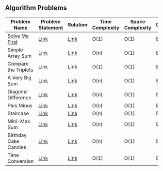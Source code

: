 ## Algorithm Problems

| Problem Name                | Problem Statement | Solution | Time Complexity | Space Complexity | Difficulty | Points |  Video Link |
|-----------------------------|-------------------|----------|-----------------|------------------|------------|--------|------------|
| [Solve Me First](https://github.com/jarvismayur/Hackerrank-Problem-Solutionsblob/main/Algorithms/Solve%20Me%20First/#solve-me-first)               | [Link](https://www.hackerrank.com/challenges/solve-me-first/problem) | [Link](https://github.com/jarvismayur/Hackerrank-Problem-Solutions/blob/main/Algorithms/Solve%20Me%20First/Solve_Me_First.py) | O(1) | O(1) | Easy | 1 |  
| Simple Array Sum             | [Link](https://www.hackerrank.com/challenges/simple-array-sum/problem) | [Link](https://github.com/jarvismayur/Hackerrank-Problem-Solutions/blob/main/Algorithms/Simple%20Array%20Sum/Simple_Array_Sum.py) | O(n) | O(1) | Easy | 10 | [Link](https://github.com/jarvismayur/Hackerrank-Problem-Solutions#simple-array-sum) |
| Compare the Triplets         | [Link](https://www.hackerrank.com/challenges/compare-the-triplets/problem) | [Link](https://github.com/jarvismayur/Hackerrank-Problem-Solutions/blob/main/Algorithms/Compare%20the%20Triplets/Compare_the_Triplets.py) | O(1) | O(1) | Easy | 10 | [Link](https://github.com/jarvismayur/Hackerrank-Problem-Solutions#compare-the-triplets) |
| A Very Big Sum               | [Link](https://www.hackerrank.com/challenges/a-very-big-sum/problem) | [Link](https://github.com/jarvismayur/Hackerrank-Problem-Solutions/blob/main/Algorithms/A%20Very%20Big%20Sum/A_Very_Big_Sum.py) | O(n) | O(1) | Easy | 10 | [Link](https://github.com/jarvismayur/Hackerrank-Problem-Solutions#a-very-big-sum) |
| Diagonal Difference          | [Link](https://www.hackerrank.com/challenges/diagonal-difference/problem) | [Link](https://github.com/jarvismayur/Hackerrank-Problem-Solutions/blob/main/Algorithms/Diagonal%20Difference/Diagonal_Difference.py) | O(n) | O(1) | Easy | 10 | [Link](https://github.com/jarvismayur/Hackerrank-Problem-Solutions#diagonal-difference) |
| Plus Minus                   | [Link](https://www.hackerrank.com/challenges/plus-minus/problem) | [Link](https://github.com/jarvismayur/Hackerrank-Problem-Solutions/blob/main/Algorithms/Plus%20Minus/Plus_Minus.py) | O(n) | O(1) | Easy | 10 | [Link](https://github.com/jarvismayur/Hackerrank-Problem-Solutions#plus-minus) |
| Staircase                    | [Link](https://www.hackerrank.com/challenges/staircase/problem) | [Link](https://github.com/jarvismayur/Hackerrank-Problem-Solutions/blob/main/Algorithms/Staircase/Staircase.py) | O(n) | O(1) | Easy | 10 | [Link](https://github.com/jarvismayur/Hackerrank-Problem-Solutions#staircase) |
| Mini-Max Sum                 | [Link](https://www.hackerrank.com/challenges/mini-max-sum/problem) | [Link](https://github.com/jarvismayur/Hackerrank-Problem-Solutions/blob/main/Algorithms/Mini-Max%20Sum/Mini-Max_Sum.py) | O(n) | O(1) | Easy | 10 | [Link](https://github.com/jarvismayur/Hackerrank-Problem-Solutions#mini-max-sum) |
| Birthday Cake Candles        | [Link](https://www.hackerrank.com/challenges/birthday-cake-candles/problem) | [Link](https://github.com/jarvismayur/Hackerrank-Problem-Solutions/blob/main/Algorithms/Birthday%20Cake%20Candles/Birthday_Cake_Candles.py) | O(n) | O(1) | Easy | 10 | [Link](https://github.com/jarvismayur/Hackerrank-Problem-Solutions#birthday-cake-candles) |
| Time Conversion              | [Link](https://www.hackerrank.com/challenges/time-conversion/problem) | [Link](https://github.com/jarvismayur/Hackerrank-Problem-Solutions/blob/main/Algorithms/Time%20Conversion/Time_Conversion.py) | O(1) | O(1) | Easy | 15 | [Link](https://github.com/jarvismayur/Hackerrank-Problem-Solutions#time-conversion) |
